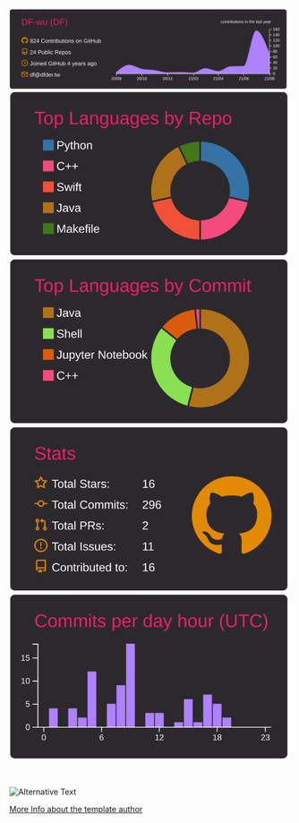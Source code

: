 [![](./profile-summary-card-output/monokai/0-profile-details.svg)](https://www.linkedin.com/in/chufei-wu-b33990164/)
[![](./profile-summary-card-output/monokai/1-repos-per-language.svg)](https://www.linkedin.com/in/chufei-wu-b33990164/)
[![](./profile-summary-card-output/monokai/2-most-commit-language.svg)](https://www.linkedin.com/in/chufei-wu-b33990164/)
[![](./profile-summary-card-output/monokai/3-stats.svg)](https://www.linkedin.com/in/chufei-wu-b33990164/)
[![](./profile-summary-card-output/monokai/4-productive-time.svg)](https://www.linkedin.com/in/chufei-wu-b33990164/)


<!-- <figure><embed src="https://wakatime.com/share/@cb2e708b-89d1-4093-bf95-cafd34987f43/084d2c44-1ff2-4765-86e4-efed21fe9861.svg"></embed></figure> -->
![![](https://wakatime.com/share/@cb2e708b-89d1-4093-bf95-cafd34987f43/385c8658-2027-45be-b5e0-d00025dc3ffc.png)](https://www.linkedin.com/in/chufei-wu-b33990164/)

<img src="https://github.com/DF-wu/DF-wu/blob/master/images/stat.svg" alt="Alternative Text"/>
<!-- Example: <img src="https://github.com/avinal/avinal/blob/main/images/stat.svg" alt="Avinal WakaTime Activity"/> -->


 <!-- waka-box start -->
 <!-- waka-box end -->
 
 
[More Info about the template author](https://github.com/vn7n24fzkq/github-profile-summary-cards)
